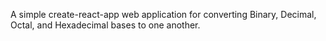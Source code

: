 A simple create-react-app web application for converting Binary, Decimal, Octal, and Hexadecimal bases to one another.
